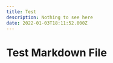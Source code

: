 ```yaml
---
title: Test
description: Nothing to see here
date: 2022-01-03T18:11:52.000Z
---
```


# Test Markdown File